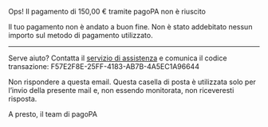 Ops! Il pagamento di 150,00 € tramite pagoPA non è riuscito

Il tuo pagamento non è andato a buon fine.
Non è stato addebitato nessun importo sul metodo di pagamento utilizzato.

---

Serve aiuto?
Contatta il [servizio di assistenza](https://www.pagopa.gov.it/it/pagopa/helpdesk/) e comunica il codice transazione:
F57E2F8E-25FF-4183-AB7B-4A5EC1A96644

Non rispondere a questa email. Questa casella di posta è utilizzata solo per l’invio della presente mail e, non essendo monitorata, non riceveresti risposta.

A presto,
il team di pagoPA
